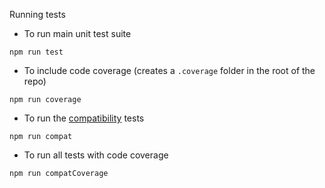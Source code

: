 Running tests
    
- To run main unit test suite
```
npm run test
```
- To include code coverage (creates a `.coverage` folder in the root of the repo)
```
npm run coverage
```
- To run the [compatibility](./compat/Readme.md) tests
```
npm run compat
```
- To run all tests with code coverage
```
npm run compatCoverage
```